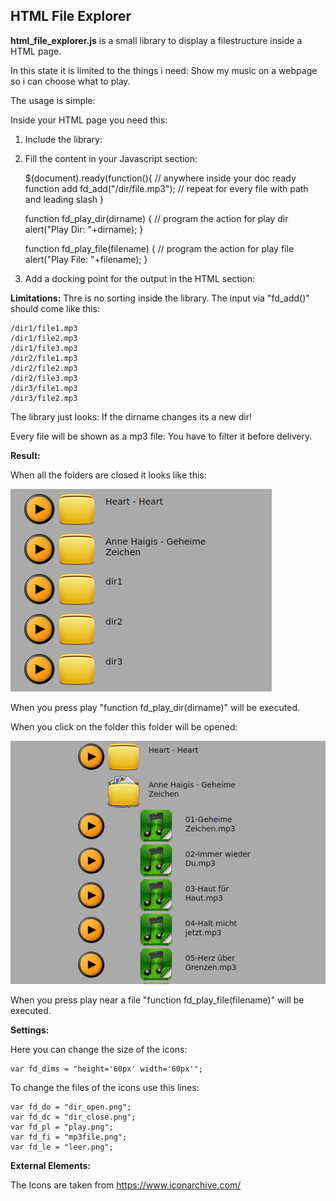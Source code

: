 ## HTML File Explorer

**html_file_explorer.js** is a small library to display a filestructure inside a HTML page.

In this state it is limited to the things i need: Show my music on a webpage so i can choose what to play.

The usage is simple:

Inside your HTML page you need this:

1) Include the library:

	<script src="html_file_explorer.js"></script>

2) Fill the content in your Javascript section:

	$(document).ready(function(){
	  // anywhere inside your doc ready function add
	  fd_add("/dir/file.mp3");
	  // repeat for every file with path and leading slash
	}
	  
	function fd_play_dir(dirname) {
		// program the action for play dir
		alert("Play Dir: "+dirname);
	}
	
	function fd_play_file(filename) {
		// program the action for play file
		alert("Play File: "+filename);
	}


3) Add a docking point for the output in the HTML section:

	<div id="html:file_explorer"></div>

**Limitations:**
Thre is no sorting inside the library. The input via "fd_add()" should come like this:

	/dir1/file1.mp3
	/dir1/file2.mp3
	/dir1/file3.mp3
	/dir2/file1.mp3
	/dir2/file2.mp3
	/dir2/file3.mp3
	/dir3/file1.mp3
	/dir3/file2.mp3
	
The library just looks: If the dirname changes its a new dir!
	
Every file will be shown as a mp3 file: You have to filter it before delivery.

**Result:**

When all the folders are closed it looks like this:

![](https://raw.githubusercontent.com/wilmsn/html_file_explorer/main/result_dir_closed.png) 

When you press play "function fd_play_dir(dirname)" will be executed.

When you click on the folder this folder will be opened:

![](https://raw.githubusercontent.com/wilmsn/html_file_explorer/main/result_dir_opened.png) 

When you press play near a file "function fd_play_file(filename)" will be executed.

**Settings:**

Here you can change the size of the icons:

	var fd_dims = "height='60px' width='60px'";

To change the files of the icons use this lines:

	var fd_do = "dir_open.png";
	var fd_dc = "dir_close.png";
	var fd_pl = "play.png";
	var fd_fi = "mp3file.png";
	var fd_le = "leer.png";

**External Elements:**

The Icons are taken from https://www.iconarchive.com/
	